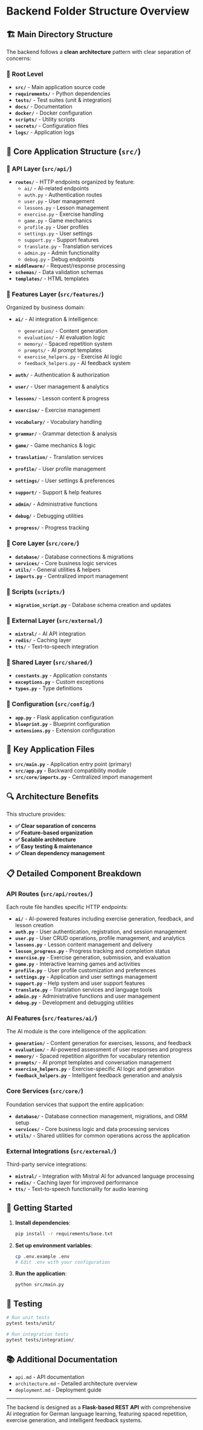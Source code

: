 # **Backend Folder Structure Overview**

## **🏗️ Main Directory Structure**

The backend follows a **clean architecture** pattern with clear separation of concerns:

### **📁 Root Level**
- **`src/`** - Main application source code
- **`requirements/`** - Python dependencies
- **`tests/`** - Test suites (unit & integration)
- **`docs/`** - Documentation
- **`docker/`** - Docker configuration
- **`scripts/`** - Utility scripts
- **`secrets/`** - Configuration files
- **`logs/`** - Application logs

## **🔧 Core Application Structure (`src/`)**

### **📁 API Layer (`src/api/`)**
- **`routes/`** - HTTP endpoints organized by feature:
  - `ai/` - AI-related endpoints
  - `auth.py` - Authentication routes
  - `user.py` - User management
  - `lessons.py` - Lesson management
  - `exercise.py` - Exercise handling
  - `game.py` - Game mechanics
  - `profile.py` - User profiles
  - `settings.py` - User settings
  - `support.py` - Support features
  - `translate.py` - Translation services
  - `admin.py` - Admin functionality
  - `debug.py` - Debug endpoints
- **`middleware/`** - Request/response processing
- **`schemas/`** - Data validation schemas
- **`templates/`** - HTML templates

### **📁 Features Layer (`src/features/`)**
Organized by business domain:

- **`ai/`** - AI integration & intelligence:
  - `generation/` - Content generation
  - `evaluation/` - AI evaluation logic
  - `memory/` - Spaced repetition system
  - `prompts/` - AI prompt templates
  - `exercise_helpers.py` - Exercise AI logic
  - `feedback_helpers.py` - AI feedback system

- **`auth/`** - Authentication & authorization
- **`user/`** - User management & analytics
- **`lessons/`** - Lesson content & progress
- **`exercise/`** - Exercise management
- **`vocabulary/`** - Vocabulary handling
- **`grammar/`** - Grammar detection & analysis
- **`game/`** - Game mechanics & logic
- **`translation/`** - Translation services
- **`profile/`** - User profile management
- **`settings/`** - User settings & preferences
- **`support/`** - Support & help features
- **`admin/`** - Administrative functions
- **`debug/`** - Debugging utilities
- **`progress/`** - Progress tracking

### **📁 Core Layer (`src/core/`)**
- **`database/`** - Database connections & migrations
- **`services/`** - Core business logic services
- **`utils/`** - General utilities & helpers
- **`imports.py`** - Centralized import management

### **📁 Scripts (`scripts/`)**
- **`migration_script.py`** - Database schema creation and updates

### **📁 External Layer (`src/external/`)**
- **`mistral/`** - AI API integration
- **`redis/`** - Caching layer
- **`tts/`** - Text-to-speech integration

### **📁 Shared Layer (`src/shared/`)**
- **`constants.py`** - Application constants
- **`exceptions.py`** - Custom exceptions
- **`types.py`** - Type definitions

### **📁 Configuration (`src/config/`)**
- **`app.py`** - Flask application configuration
- **`blueprint.py`** - Blueprint configuration
- **`extensions.py`** - Extension configuration

## **🎯 Key Application Files**

- **`src/main.py`** - Application entry point (primary)
- **`src/app.py`** - Backward compatibility module
- **`src/core/imports.py`** - Centralized import management

## **🔍 Architecture Benefits**

This structure provides:
- **✅ Clear separation of concerns**
- **✅ Feature-based organization**
- **✅ Scalable architecture**
- **✅ Easy testing & maintenance**
- **✅ Clean dependency management**

## **📋 Detailed Component Breakdown**

### **API Routes (`src/api/routes/`)**
Each route file handles specific HTTP endpoints:

- **`ai/`** - AI-powered features including exercise generation, feedback, and lesson creation
- **`auth.py`** - User authentication, registration, and session management
- **`user.py`** - User CRUD operations, profile management, and analytics
- **`lessons.py`** - Lesson content management and delivery
- **`lesson_progress.py`** - Progress tracking and completion status
- **`exercise.py`** - Exercise generation, submission, and evaluation
- **`game.py`** - Interactive learning games and activities
- **`profile.py`** - User profile customization and preferences
- **`settings.py`** - Application and user settings management
- **`support.py`** - Help system and user support features
- **`translate.py`** - Translation services and language tools
- **`admin.py`** - Administrative functions and user management
- **`debug.py`** - Development and debugging utilities

### **AI Features (`src/features/ai/`)**
The AI module is the core intelligence of the application:

- **`generation/`** - Content generation for exercises, lessons, and feedback
- **`evaluation/`** - AI-powered assessment of user responses and progress
- **`memory/`** - Spaced repetition algorithm for vocabulary retention
- **`prompts/`** - AI prompt templates and conversation management
- **`exercise_helpers.py`** - Exercise-specific AI logic and generation
- **`feedback_helpers.py`** - Intelligent feedback generation and analysis

### **Core Services (`src/core/`)**
Foundation services that support the entire application:

- **`database/`** - Database connection management, migrations, and ORM setup
- **`services/`** - Core business logic and data processing services
- **`utils/`** - Shared utilities for common operations across the application

### **External Integrations (`src/external/`)**
Third-party service integrations:

- **`mistral/`** - Integration with Mistral AI for advanced language processing
- **`redis/`** - Caching layer for improved performance
- **`tts/`** - Text-to-speech functionality for audio learning

## **🚀 Getting Started**

1. **Install dependencies**:
   ```bash
   pip install -r requirements/base.txt
   ```

2. **Set up environment variables**:
   ```bash
   cp .env.example .env
   # Edit .env with your configuration
   ```

3. **Run the application**:
   ```bash
   python src/main.py
   ```

## **🧪 Testing**

```bash
# Run unit tests
pytest tests/unit/

# Run integration tests
pytest tests/integration/
```

## **📚 Additional Documentation**

- `api.md` - API documentation
- `architecture.md` - Detailed architecture overview
- `deployment.md` - Deployment guide

---

The backend is designed as a **Flask-based REST API** with comprehensive AI integration for German language learning, featuring spaced repetition, exercise generation, and intelligent feedback systems.
